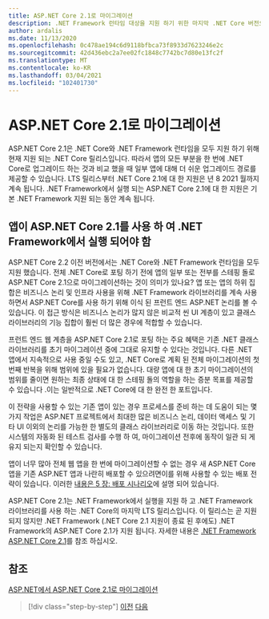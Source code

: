 ```yaml
---
title: ASP.NET Core 2.1로 마이그레이션
description: .NET Framework 런타임 대상을 지원 하기 위한 마지막 .NET Core 버전으로, 일부 앱 마이그레이션 계획의 중간 단계로 .NET Core 2.1로 마이그레이션해야 합니다.
author: ardalis
ms.date: 11/13/2020
ms.openlocfilehash: 0c478ae194c6d9118bfbca73f8933d7623246e2c
ms.sourcegitcommit: 42d436ebc2a7ee02fc1848c7742bc7d80e13fc2f
ms.translationtype: MT
ms.contentlocale: ko-KR
ms.lasthandoff: 03/04/2021
ms.locfileid: "102401730"
---
```

# <a name="migrate-to-aspnet-core-21"></a>ASP.NET Core 2.1로 마이그레이션

ASP.NET Core 2.1은 .NET Core와 .NET Framework 런타임을 모두 지원 하기 위해 현재 지원 되는 .NET Core 릴리스입니다. 따라서 앱의 모든 부분을 한 번에 .NET Core로 업그레이드 하는 것과 비교 했을 때 일부 앱에 대해 더 쉬운 업그레이드 경로를 제공할 수 있습니다. LTS 릴리스부터 .NET Core 2.1에 대 한 지원은 년 8 2021 월까지 계속 됩니다. .NET Framework에서 실행 되는 ASP.NET Core 2.1에 대 한 지원은 기본 .NET Framework 지원 되는 동안 계속 됩니다.

## <a name="should-apps-run-on-net-framework-with-aspnet-core-21"></a>앱이 ASP.NET Core 2.1를 사용 하 여 .NET Framework에서 실행 되어야 함

ASP.NET Core 2.2 이전 버전에서는 .NET Core와 .NET Framework 런타임을 모두 지원 했습니다. 전체 .NET Core로 포팅 하기 전에 앱의 일부 또는 전부를 스테핑 돌로 ASP.NET Core 2.1으로 마이그레이션하는 것이 의미가 있나요? 앱 또는 앱의 하위 집합은 비즈니스 논리 및 인프라 사용을 위해 .NET Framework 라이브러리를 계속 사용 하면서 ASP.NET Core를 사용 하기 위해 이식 된 프런트 엔드 ASP.NET 논리를 볼 수 있습니다. 이 접근 방식은 비즈니스 논리가 많지 않은 비교적 씬 UI 계층이 있고 클래스 라이브러리의 기능 집합이 훨씬 더 많은 경우에 적합할 수 있습니다.

프런트 엔드 웹 계층을 ASP.NET Core 2.1로 포팅 하는 주요 혜택은 기존 .NET 클래스 라이브러리를 초기 마이그레이션 중에 그대로 유지할 수 있다는 것입니다. 다른 .NET 앱에서 지속적으로 사용 중일 수도 있고, .NET Core로 계획 된 전체 마이그레이션의 첫 번째 반복을 위해 범위에 있을 필요가 없습니다. 대량 앱에 대 한 초기 마이그레이션의 범위를 줄이면 원하는 최종 상태에 대 한 스테핑 돌의 역할을 하는 증분 목표를 제공할 수 있습니다 .이는 일반적으로 .NET Core에 대 한 완전 한 포트입니다.

이 전략을 사용할 수 있는 기존 앱이 있는 경우 프로세스를 준비 하는 데 도움이 되는 몇 가지 작업은 ASP.NET 프로젝트에서 최대한 많은 비즈니스 논리, 데이터 액세스 및 기타 UI 이외의 논리를 가능한 한 별도의 클래스 라이브러리로 이동 하는 것입니다. 또한 시스템의 자동화 된 테스트 검사를 수행 하 여, 마이그레이션 전후에 동작이 일관 되 게 유지 되는지 확인할 수 있습니다.

앱이 너무 많아 전체 웹 앱을 한 번에 마이그레이션할 수 없는 경우 새 ASP.NET Core 앱을 기존 ASP.NET 앱과 나란히 배포할 수 있으려면이를 위해 사용할 수 있는 배포 전략이 있습니다. 이러한 [내용은 5 장: 배포 시나리오](deployment-scenarios.md)에 설명 되어 있습니다.

ASP.NET Core 2.1는 .NET Framework에서 실행을 지원 하 고 .NET Framework 라이브러리를 사용 하는 .NET Core의 마지막 LTS 릴리스입니다. 이 릴리스는 곧 지원 되지 않지만 .NET Framework (.NET Core 2.1 지원이 종료 된 후에도) .NET Framework의 ASP.NET Core 2.1가 지원 됩니다. 자세한 내용은 [.NET Framework ASP.NET Core 2.1](https://dotnet.microsoft.com/platform/support/policy/dotnet-core)를 참조 하십시오.

## <a name="references"></a>참조

[ASP.NET에서 ASP.NET Core 2.1로 마이그레이션](/aspnet/core/migration/proper-to-2x/?preserve-view=true&view=aspnetcore-2.1)

>[!div class="step-by-step"]
>[이전](migration-considerations.md)
>[다음](choose-net-core-version.md)
